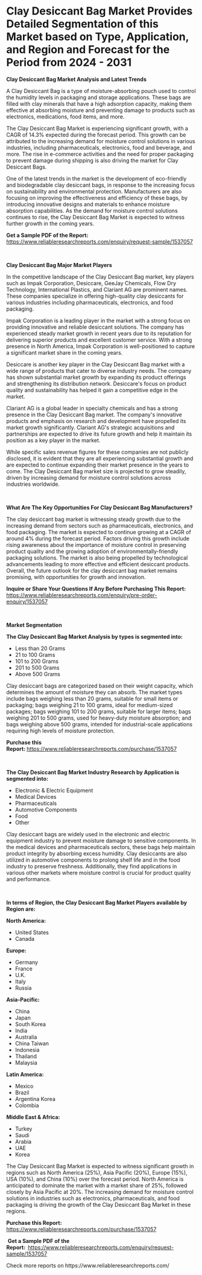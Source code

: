 <p><h1>Clay Desiccant Bag Market Provides Detailed Segmentation of this Market based on Type, Application, and Region and Forecast for the Period from 2024 - 2031</h1></p><p><strong>Clay Desiccant Bag Market Analysis and Latest Trends</strong></p>
<p><p>A Clay Desiccant Bag is a type of moisture-absorbing pouch used to control the humidity levels in packaging and storage applications. These bags are filled with clay minerals that have a high adsorption capacity, making them effective at absorbing moisture and preventing damage to products such as electronics, medications, food items, and more.</p><p>The Clay Desiccant Bag Market is experiencing significant growth, with a CAGR of 14.3% expected during the forecast period. This growth can be attributed to the increasing demand for moisture control solutions in various industries, including pharmaceuticals, electronics, food and beverage, and more. The rise in e-commerce activities and the need for proper packaging to prevent damage during shipping is also driving the market for Clay Desiccant Bags.</p><p>One of the latest trends in the market is the development of eco-friendly and biodegradable clay desiccant bags, in response to the increasing focus on sustainability and environmental protection. Manufacturers are also focusing on improving the effectiveness and efficiency of these bags, by introducing innovative designs and materials to enhance moisture absorption capabilities. As the demand for moisture control solutions continues to rise, the Clay Desiccant Bag Market is expected to witness further growth in the coming years.</p></p>
<p><strong>Get a Sample PDF of the Report:&nbsp;</strong> <a href="https://www.reliableresearchreports.com/enquiry/request-sample/1537057">https://www.reliableresearchreports.com/enquiry/request-sample/1537057</a></p>
<p>&nbsp;</p>
<p><strong>Clay Desiccant Bag Major Market Players</strong></p>
<p><p>In the competitive landscape of the Clay Desiccant Bag market, key players such as Impak Corporation, Desiccare, GeeJay Chemicals, Flow Dry Technology, International Plastics, and Clariant AG are prominent names. These companies specialize in offering high-quality clay desiccants for various industries including pharmaceuticals, electronics, and food packaging.</p><p>Impak Corporation is a leading player in the market with a strong focus on providing innovative and reliable desiccant solutions. The company has experienced steady market growth in recent years due to its reputation for delivering superior products and excellent customer service. With a strong presence in North America, Impak Corporation is well-positioned to capture a significant market share in the coming years.</p><p>Desiccare is another key player in the Clay Desiccant Bag market with a wide range of products that cater to diverse industry needs. The company has shown substantial market growth by expanding its product offerings and strengthening its distribution network. Desiccare's focus on product quality and sustainability has helped it gain a competitive edge in the market.</p><p>Clariant AG is a global leader in specialty chemicals and has a strong presence in the Clay Desiccant Bag market. The company's innovative products and emphasis on research and development have propelled its market growth significantly. Clariant AG's strategic acquisitions and partnerships are expected to drive its future growth and help it maintain its position as a key player in the market.</p><p>While specific sales revenue figures for these companies are not publicly disclosed, it is evident that they are all experiencing substantial growth and are expected to continue expanding their market presence in the years to come. The Clay Desiccant Bag market size is projected to grow steadily, driven by increasing demand for moisture control solutions across industries worldwide.</p></p>
<p>&nbsp;</p>
<p><strong>What Are The Key Opportunities For Clay Desiccant Bag Manufacturers?</strong></p>
<p><p>The clay desiccant bag market is witnessing steady growth due to the increasing demand from sectors such as pharmaceuticals, electronics, and food packaging. The market is expected to continue growing at a CAGR of around 4% during the forecast period. Factors driving this growth include rising awareness about the importance of moisture control in preserving product quality and the growing adoption of environmentally-friendly packaging solutions. The market is also being propelled by technological advancements leading to more effective and efficient desiccant products. Overall, the future outlook for the clay desiccant bag market remains promising, with opportunities for growth and innovation.</p></p>
<p><strong>Inquire or Share Your Questions If Any Before Purchasing This Report:</strong> <a href="https://www.reliableresearchreports.com/enquiry/pre-order-enquiry/1537057">https://www.reliableresearchreports.com/enquiry/pre-order-enquiry/1537057</a></p>
<p>&nbsp;</p>
<p><strong>Market Segmentation</strong></p>
<p><strong>The Clay Desiccant Bag Market Analysis by types is segmented into:</strong></p>
<p><ul><li>Less than 20 Grams</li><li>21 to 100 Grams</li><li>101 to 200 Grams</li><li>201 to 500 Grams</li><li>Above 500 Grams</li></ul></p>
<p><p>Clay desiccant bags are categorized based on their weight capacity, which determines the amount of moisture they can absorb. The market types include bags weighing less than 20 grams, suitable for small items or packaging; bags weighing 21 to 100 grams, ideal for medium-sized packages; bags weighing 101 to 200 grams, suitable for larger items; bags weighing 201 to 500 grams, used for heavy-duty moisture absorption; and bags weighing above 500 grams, intended for industrial-scale applications requiring high levels of moisture protection.</p></p>
<p><strong>Purchase this Report:&nbsp;</strong><a href="https://www.reliableresearchreports.com/purchase/1537057">https://www.reliableresearchreports.com/purchase/1537057</a></p>
<p>&nbsp;</p>
<p><strong>The Clay Desiccant Bag Market Industry Research by Application is segmented into:</strong></p>
<p><ul><li>Electronic & Electric Equipment</li><li>Medical Devices</li><li>Pharmaceuticals</li><li>Automotive Components</li><li>Food</li><li>Other</li></ul></p>
<p><p>Clay desiccant bags are widely used in the electronic and electric equipment industry to prevent moisture damage to sensitive components. In the medical devices and pharmaceuticals sectors, these bags help maintain product integrity by absorbing excess humidity. Clay desiccants are also utilized in automotive components to prolong shelf life and in the food industry to preserve freshness. Additionally, they find applications in various other markets where moisture control is crucial for product quality and performance.</p></p>
<p>&nbsp;</p>
<p><strong>In terms of Region, the Clay Desiccant Bag Market Players available by Region are:</strong></p>
<p>
    <p> <strong> North America: </strong>
        <ul>
            <li>United States</li>
            <li>Canada</li>
        </ul>
        </p> 
    <p> <strong> Europe: </strong>
        <ul>
            <li>Germany</li>
            <li>France</li>
            <li>U.K.</li>
            <li>Italy</li>
            <li>Russia</li>
        </ul>
        </p> 
    <p> <strong> Asia-Pacific: </strong>
        <ul>
            <li>China</li>
            <li>Japan</li>
            <li>South Korea</li>
            <li>India</li>
            <li>Australia</li>
            <li>China Taiwan</li>
            <li>Indonesia</li>
            <li>Thailand</li>
            <li>Malaysia</li>
        </ul>
        </p> 
    <p> <strong> Latin America: </strong>
        <ul>
            <li>Mexico</li>
            <li>Brazil</li>
            <li>Argentina Korea</li>
            <li>Colombia</li>
        </ul>
        </p> 
    <p> <strong> Middle East & Africa: </strong>
        <ul>
            <li>Turkey</li>
            <li>Saudi</li>
            <li>Arabia</li>
            <li>UAE</li>
            <li>Korea</li>
        </ul>
    </p>
    </p>
<p><p>The Clay Desiccant Bag Market is expected to witness significant growth in regions such as North America (25%), Asia Pacific (20%), Europe (15%), USA (10%), and China (10%) over the forecast period. North America is anticipated to dominate the market with a market share of 25%, followed closely by Asia Pacific at 20%. The increasing demand for moisture control solutions in industries such as electronics, pharmaceuticals, and food packaging is driving the growth of the Clay Desiccant Bag Market in these regions.</p></p>
<p><strong>Purchase this Report: </strong><a href="https://www.reliableresearchreports.com/purchase/1537057">https://www.reliableresearchreports.com/purchase/1537057</a></p>
<p>&nbsp;<strong>Get a Sample PDF of the Report:&nbsp;&nbsp;</strong><a href="https://www.reliableresearchreports.com/enquiry/request-sample/1537057">https://www.reliableresearchreports.com/enquiry/request-sample/1537057</a></p>
<p><strong></strong></p>
<p>Check more reports on https://www.reliableresearchreports.com/</p>